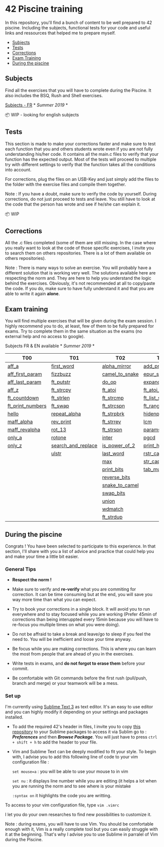 # 42 Piscine training
In this repository, you'll find a bunch of content to be well prepared to 42 piscine. Including the subjects, functional tests for your code and useful links and ressources that helped me to prepare myself.

 - [Subjects](#subjects)
 - [Tests](#tests)
 - [Corrections](#corrections)
 - [Exam Training](#exam-training)
 - [During the piscine](#during-the-piscine)

## Subjects
 Find all the exercises that you will have to complete during the Piscine. It also includes the BSQ, Rush and Shell exercises.

 [Subjects - FR](https://github.com/Korkrane/42_piscine/tree/master/Subjects/FR) * *Summer 2019* *

:package: WIP - looking for english subjects
## Tests

This section is made to make your corrections faster and make sure to test each function that you and others students wrote even if you are not fully understanding his/her code. It contains all the main.c files to verify that your function has the expected output. Most of the tests will proceed to multiple try with different settings to verify that the function takes all the conditions into account.

For corrections, plug the files on an USB-Key and just simply add the files to the folder with the exercise files and compile them together.

Note : If you have a doubt, make sure to verify the code by yourself. During corrections, do not just proceed to tests and leave. You still have to look at the code that the person has wrote and see if he/she can explain it.

:package: WIP

## Corrections
 
All the .c files completed (some of them are still missing. In the case where you really want to look at the code of those specific exercises, I invite you to search them on others repositories. There is a lot of them available on others repositories).

Note : There is many ways to solve an exercise. You will probably have a different solution that  is working very well. The solutions available here are respecting the norm and. They are here to help you understand the logic behind the exercises. Obviously, it's not recommended at all to copy/paste the code. If you do, make sure to have fully understand it and that you are able to write it again **alone**.
 
## Exam training

You will find multiple exercises that will be given during the exam session. 
I highly recommend you to do, at least, few of them to be fully prepared for exams. Try to complete them in the same situation as the exams (no external help and no access to google).

Subjects FR & EN available * *Summer 2019* *

T00          | T01           | T02           | T03           | T04           | T05           |
------------ | ------------- | ------------- | ------------- | ------------- | ------------- |
[aff_a](https://github.com/Korkrane/42_piscine/tree/master/Exams%20training/T00/aff_a) | [first_word](https://github.com/Korkrane/42_piscine/tree/master/Exams%20training/T01/first_word) | [alpha_mirror](https://github.com/Korkrane/42_piscine/tree/master/Exams%20training/T02/alpha_mirror)  | [add_prime_sum](https://github.com/Korkrane/42_piscine/tree/master/Exams%20training/T03/add_prime_sum)  | [flood_fill](https://github.com/Korkrane/42_piscine/tree/master/Exams%20training/T04/flood_fill) | [brackets](https://github.com/Korkrane/42_piscine/tree/master/Exams%20training/T05/brackets)  |
[aff_first_param](https://github.com/Korkrane/42_piscine/tree/master/Exams%20training/T00/aff_first_param) | [fizzbuzz](https://github.com/Korkrane/42_piscine/tree/master/Exams%20training/T01/fizzbuzz) | [camel_to_snake](https://github.com/Korkrane/42_piscine/tree/master/Exams%20training/T02/camel_to_snake)  | [epur_str](https://github.com/Korkrane/42_piscine/tree/master/Exams%20training/T03/epur_str)  | [fprime](https://github.com/Korkrane/42_piscine/tree/master/Exams%20training/T04/fprime) | [brainfuck](https://github.com/Korkrane/42_piscine/tree/master/Exams%20training/T05/brainfuck)  |
[aff_last_param](https://github.com/Korkrane/42_piscine/tree/master/Exams%20training/T00/aff_last_param) | [ft_putstr](https://github.com/Korkrane/42_piscine/tree/master/Exams%20training/T01/ft_putstr)  | [do_op](https://github.com/Korkrane/42_piscine/tree/master/Exams%20training/T02/do_op)  | [expand_str](https://github.com/Korkrane/42_piscine/tree/master/Exams%20training/T03/expand_str)  | [ft_itoa](https://github.com/Korkrane/42_piscine/tree/master/Exams%20training/T04/ft_itoa) | [check_mate](https://github.com/Korkrane/42_piscine/tree/master/Exams%20training/T05/check_mate)  |
[aff_z](https://github.com/Korkrane/42_piscine/tree/master/Exams%20training/T00/aff_z) | [ft_strcpy](https://github.com/Korkrane/42_piscine/tree/master/Exams%20training/T01/ft_strcpy) | [ft_atoi](https://github.com/Korkrane/42_piscine/tree/master/Exams%20training/T02/ft_atoi)  | [ft_atoi_base](https://github.com/Korkrane/42_piscine/tree/master/Exams%20training/T03/ft_atoi_base)  | [ft_list_foreach](https://github.com/Korkrane/42_piscine/tree/master/Exams%20training/T04/ft_list_foreach) | [ft_itoa_base](https://github.com/Korkrane/42_piscine/tree/master/Exams%20training/T05/ft_itoa_base)  |
[ft_countdown](https://github.com/Korkrane/42_piscine/tree/master/Exams%20training/T00/ft_countdown) | [ft_strlen](https://github.com/Korkrane/42_piscine/tree/master/Exams%20training/T01/ft_strlen) | [ft_strcmp](https://github.com/Korkrane/42_piscine/tree/master/Exams%20training/T02/ft_strcmp)  | [ft_list_size](https://github.com/Korkrane/42_piscine/tree/master/Exams%20training/T03/ft_list_size)  | [ft_list_remove_if](https://github.com/Korkrane/42_piscine/tree/master/Exams%20training/T04/ft_list_remove_if) | [options](https://github.com/Korkrane/42_piscine/tree/master/Exams%20training/T05/options)  |
[ft_print_numbers](https://github.com/Korkrane/42_piscine/tree/master/Exams%20training/T00/ft_print_numbers) | [ft_swap](https://github.com/Korkrane/42_piscine/tree/master/Exams%20training/T01/ft_swap) | [ft_strcspn](https://github.com/Korkrane/42_piscine/tree/master/Exams%20training/T02/ft_strcspn)  | [ft_range](https://github.com/Korkrane/42_piscine/tree/master/Exams%20training/T03/ft_range)  | [ft_split](https://github.com/Korkrane/42_piscine/tree/master/Exams%20training/T04/ft_split) | [print_memory](https://github.com/Korkrane/42_piscine/tree/master/Exams%20training/T05/print_memory)  |
[hello](https://github.com/Korkrane/42_piscine/tree/master/Exams%20training/T00/hello) | [repeat_alpha](https://github.com/Korkrane/42_piscine/tree/master/Exams%20training/T01/repeat_alpha) | [ft_strpbrk](https://github.com/Korkrane/42_piscine/tree/master/Exams%20training/T02/ft_strpbrk)  | [hidenp](https://github.com/Korkrane/42_piscine/tree/master/Exams%20training/T03/hidenp)  | [rev_wstr](https://github.com/Korkrane/42_piscine/tree/master/Exams%20training/T04/rev_wstr) | [rpn_calc](https://github.com/Korkrane/42_piscine/tree/master/Exams%20training/T05/rpn_calc) |
[maff_alpha](https://github.com/Korkrane/42_piscine/tree/master/Exams%20training/T00/maff_alpha) | [rev_print](https://github.com/Korkrane/42_piscine/tree/master/Exams%20training/T01/rev_print) | [ft_strrev](https://github.com/Korkrane/42_piscine/tree/master/Exams%20training/T02/ft_strrev)  | [lcm](https://github.com/Korkrane/42_piscine/tree/master/Exams%20training/T03/lcm)  | [rostring](https://github.com/Korkrane/42_piscine/tree/master/Exams%20training/T04/rostring) |   |
[maff_revalpha](https://github.com/Korkrane/42_piscine/tree/master/Exams%20training/T00/maff_revalpha) | [rot_13](https://github.com/Korkrane/42_piscine/tree/master/Exams%20training/T01/rot_13) | [ft_strspn](https://github.com/Korkrane/42_piscine/tree/master/Exams%20training/T02/ft_strspn)  | [paramsum](https://github.com/Korkrane/42_piscine/tree/master/Exams%20training/T03/paramsum)  | [sort_int_tab](https://github.com/Korkrane/42_piscine/tree/master/Exams%20training/T04/sort_int_tab) |   |
[only_a](https://github.com/Korkrane/42_piscine/tree/master/Exams%20training/T00/only_a) | [rotone](https://github.com/Korkrane/42_piscine/tree/master/Exams%20training/T01/rotone) | [inter](https://github.com/Korkrane/42_piscine/tree/master/Exams%20training/T02/inter)  | [pgcd](https://github.com/Korkrane/42_piscine/tree/master/Exams%20training/T03/pgcd)  | [sort_list](https://github.com/Korkrane/42_piscine/tree/master/Exams%20training/T04/sort_list) |   |
[only_z](https://github.com/Korkrane/42_piscine/tree/master/Exams%20training/T00/only_z) | [search_and_replace](https://github.com/Korkrane/42_piscine/tree/master/Exams%20training/T01/search_and_replace) | [is_power_of_2](https://github.com/Korkrane/42_piscine/tree/master/Exams%20training/T02/is_power_of_2)  | [print_hex](https://github.com/Korkrane/42_piscine/tree/master/Exams%20training/T03/print_hex)  |  |   |
&nbsp; | [ulstr](https://github.com/Korkrane/42_piscine/tree/master/Exams%20training/T01/ulstr) | [last_word](https://github.com/Korkrane/42_piscine/tree/master/Exams%20training/T02/last_word)  | [rstr_capitalizer](https://github.com/Korkrane/42_piscine/tree/master/Exams%20training/T03/rstr_capitalizer)  |  |   |
&nbsp; |   | [max](https://github.com/Korkrane/42_piscine/tree/master/Exams%20training/T02/max)  | [str_capitalizer](https://github.com/Korkrane/42_piscine/tree/master/Exams%20training/T03/str_capitalizer)  |  |   |
&nbsp; |   | [print_bits](https://github.com/Korkrane/42_piscine/tree/master/Exams%20training/T02/print_bits)  | [tab_mult](https://github.com/Korkrane/42_piscine/tree/master/Exams%20training/T03/tab_mult)  |  |   |
&nbsp; |   | [reverse_bits](https://github.com/Korkrane/42_piscine/tree/master/Exams%20training/T02/reverse_bits)  |   |  |   |
&nbsp; |   | [snake_to_camel](https://github.com/Korkrane/42_piscine/tree/master/Exams%20training/T02/snake_to_camel)  |   |  |   |
&nbsp; |   | [swap_bits](https://github.com/Korkrane/42_piscine/tree/master/Exams%20training/T02/swap_bits)  |   |  |   |
&nbsp; |   | [union](https://github.com/Korkrane/42_piscine/tree/master/Exams%20training/T02/union)  |   |  |   |
&nbsp; |   | [wdmatch](https://github.com/Korkrane/42_piscine/tree/master/Exams%20training/T02/wdmatch)  |   |  |   |
&nbsp; |   | [ft_strdup](https://github.com/Korkrane/42_piscine/tree/master/Exams%20training/T02/ft_strdup)  |   |  |   |

## During the piscine
Congrats ! You have been selected to participate to this experience. In that section, I'll share with you a list of advice and practice that could help you and make your time a little bit easier.
### General Tips
 - **Respect the norm !**

 - Make sure to verify and **re-verify** what you are commiting for correction. It can be time consuming but at the end, you will save you way more time than what you can expect.

 - Try to book your corrections in a single block. It will avoid you to run everywhere and to stay focused while you are working (Prefer 45min of corrections than being interuppted every 15min because you will have to re-focus you multiple times on what you were doing).

 - Do not be affraid to take a break and leave/go to sleep if you feel the need to. You will be inefficient and loose your time anyway.

 - Be focus while you are making corrections. This is where you can learn the most from people that are ahead of you in the exercises.

 - Write tests in exams, and **do not forgot to erase them** before your commit.
 
 - Be comfortable with Git commands before the first rush (pull/push, branch and merge) or your teamwork will be a mess.
 
 ### Set up

 I'm currently using [Sublime Text 3](https://www.sublimetext.com/) as text editor. It's an easy to use editor and you can highly modify it depending on your settings and packages installed.

 - To add the required 42's header in files, I invite you to copy [this repository](https://github.com/kigiri/sublime-header-42) to your Sublime packages to access it via Sublim go to : ***Preferences*** and then ***Browse Package***. You will just have to press `ctrl + shift + h` to add the header to your file.

 - Vim and Sublime Text can be deeply modified to fit your style. To begin with, I advise you to add this following line of code to your vim configuration file :

 	`set mouse=a` : you will be able to use your mouse to in vim

 	`set nu` : it displays line number while you are editing (it helps a lot when you are running the norm and to see where is your mistake

 	`:syntax on` it highlights the code you are writting.

 To access to your vim configuration file, type `vim .vimrc`

I let you do your own researches to find new possibilities to customize it.

Note : during exams, you will have to use Vim. You should be comfortable enough with it, Vim is a really complete tool but you can easily struggle with it at the beginning. That's why I advise you to use Sublime in parralel of Vim during the Piscine.
